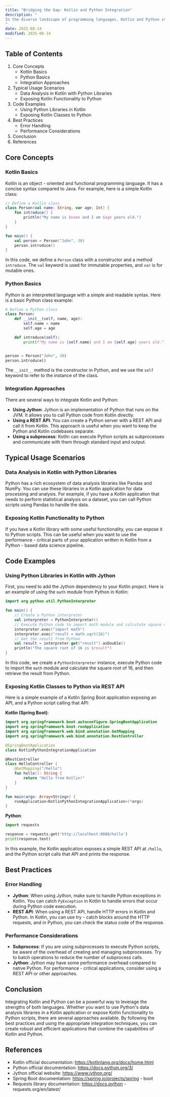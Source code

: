 ```yaml
---
title: "Bridging the Gap: Kotlin and Python Integration"
description: "
In the diverse landscape of programming languages, Kotlin and Python stand out for their unique strengths. Kotlin, developed by JetBrains, is a modern, statically - typed language that runs on the Java Virtual Machine (JVM), Android, and can also be compiled to JavaScript. It offers concise syntax, null safety, and excellent interoperability with Java. On the other hand, Python is a high - level, interpreted language known for its simplicity, readability, and a vast ecosystem of libraries for data science, web development, and automation.  The combination of Kotlin and Python can be extremely powerful, allowing developers to leverage the best of both worlds. For instance, you can use Python's data analysis libraries like Pandas and NumPy in a Kotlin application, or expose Kotlin functionality to Python scripts. This blog post will explore the core concepts, typical usage scenarios, and best practices for integrating Kotlin and Python.
"
date: 2025-08-14
modified: 2025-08-14
---
```


## Table of Contents
1. Core Concepts
    - Kotlin Basics
    - Python Basics
    - Integration Approaches
2. Typical Usage Scenarios
    - Data Analysis in Kotlin with Python Libraries
    - Exposing Kotlin Functionality to Python
3. Code Examples
    - Using Python Libraries in Kotlin
    - Exposing Kotlin Classes to Python
4. Best Practices
    - Error Handling
    - Performance Considerations
5. Conclusion
6. References

## Core Concepts

### Kotlin Basics
Kotlin is an object - oriented and functional programming language. It has a concise syntax compared to Java. For example, here is a simple Kotlin class:

```kotlin
// Define a Kotlin class
class Person(val name: String, var age: Int) {
    fun introduce() {
        println("My name is $name and I am $age years old.")
    }
}

fun main() {
    val person = Person("John", 30)
    person.introduce()
}
```
In this code, we define a `Person` class with a constructor and a method `introduce`. The `val` keyword is used for immutable properties, and `var` is for mutable ones.

### Python Basics
Python is an interpreted language with a simple and readable syntax. Here is a basic Python class example:

```python
# Define a Python class
class Person:
    def __init__(self, name, age):
        self.name = name
        self.age = age

    def introduce(self):
        print(f"My name is {self.name} and I am {self.age} years old.")


person = Person("John", 30)
person.introduce()
```
The `__init__` method is the constructor in Python, and we use the `self` keyword to refer to the instance of the class.

### Integration Approaches
There are several ways to integrate Kotlin and Python:
- **Using Jython**: Jython is an implementation of Python that runs on the JVM. It allows you to call Python code from Kotlin directly.
- **Using a REST API**: You can create a Python server with a REST API and call it from Kotlin. This approach is useful when you want to keep the Python and Kotlin codebases separate.
- **Using a subprocess**: Kotlin can execute Python scripts as subprocesses and communicate with them through standard input and output.

## Typical Usage Scenarios

### Data Analysis in Kotlin with Python Libraries
Python has a rich ecosystem of data analysis libraries like Pandas and NumPy. You can use these libraries in a Kotlin application for data processing and analysis. For example, if you have a Kotlin application that needs to perform statistical analysis on a dataset, you can call Python scripts using Pandas to handle the data.

### Exposing Kotlin Functionality to Python
If you have a Kotlin library with some useful functionality, you can expose it to Python scripts. This can be useful when you want to use the performance - critical parts of your application written in Kotlin from a Python - based data science pipeline.

## Code Examples

### Using Python Libraries in Kotlin with Jython
First, you need to add the Jython dependency to your Kotlin project. Here is an example of using the `math` module from Python in Kotlin:

```kotlin
import org.python.util.PythonInterpreter

fun main() {
    // Create a Python interpreter
    val interpreter = PythonInterpreter()
    // Execute Python code to import math module and calculate square root
    interpreter.exec("import math")
    interpreter.exec("result = math.sqrt(16)")
    // Get the result from Python
    val result = interpreter.get("result").asDouble()
    println("The square root of 16 is $result")
}
```
In this code, we create a `PythonInterpreter` instance, execute Python code to import the `math` module and calculate the square root of 16, and then retrieve the result from Python.

### Exposing Kotlin Classes to Python via REST API
Here is a simple example of a Kotlin Spring Boot application exposing an API, and a Python script calling that API:

**Kotlin (Spring Boot)**:
```kotlin
import org.springframework.boot.autoconfigure.SpringBootApplication
import org.springframework.boot.runApplication
import org.springframework.web.bind.annotation.GetMapping
import org.springframework.web.bind.annotation.RestController

@SpringBootApplication
class KotlinPythonIntegrationApplication

@RestController
class HelloController {
    @GetMapping("/hello")
    fun hello(): String {
        return "Hello from Kotlin!"
    }
}

fun main(args: Array<String>) {
    runApplication<KotlinPythonIntegrationApplication>(*args)
}
```

**Python**:
```python
import requests

response = requests.get('http://localhost:8080/hello')
print(response.text)
```
In this example, the Kotlin application exposes a simple REST API at `/hello`, and the Python script calls that API and prints the response.

## Best Practices

### Error Handling
- **Jython**: When using Jython, make sure to handle Python exceptions in Kotlin. You can catch `PyException` in Kotlin to handle errors that occur during Python code execution.
- **REST API**: When using a REST API, handle HTTP errors in Kotlin and Python. In Kotlin, you can use try - catch blocks around the HTTP requests, and in Python, you can check the status code of the response.

### Performance Considerations
- **Subprocess**: If you are using subprocesses to execute Python scripts, be aware of the overhead of creating and managing subprocesses. Try to batch operations to reduce the number of subprocess calls.
- **Jython**: Jython may have some performance overhead compared to native Python. For performance - critical applications, consider using a REST API or other approaches.

## Conclusion
Integrating Kotlin and Python can be a powerful way to leverage the strengths of both languages. Whether you want to use Python's data analysis libraries in a Kotlin application or expose Kotlin functionality to Python scripts, there are several approaches available. By following the best practices and using the appropriate integration techniques, you can create robust and efficient applications that combine the capabilities of Kotlin and Python.

## References
- Kotlin official documentation: https://kotlinlang.org/docs/home.html
- Python official documentation: https://docs.python.org/3/
- Jython official website: https://www.jython.org/
- Spring Boot documentation: https://spring.io/projects/spring - boot
- Requests library documentation: https://docs.python - requests.org/en/latest/